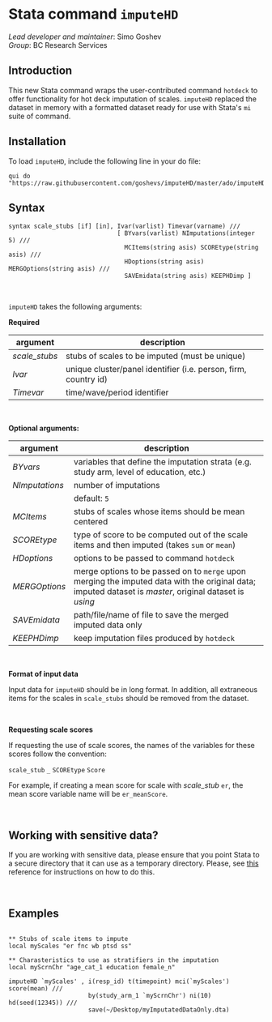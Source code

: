 Stata command `imputeHD`
===

*Lead developer and maintainer*: Simo Goshev  
*Group*: BC Research Services


Introduction
---

This new Stata command wraps the user-contributed command `hotdeck` to 
offer functionality for hot deck imputation of scales. `imputeHD`
replaced the dataset in memory with a formatted dataset ready for use with 
Stata's `mi` suite of command.



Installation
---

To load `imputeHD`, include the following line in your do file:

```
qui do "https://raw.githubusercontent.com/goshevs/imputeHD/master/ado/imputeHD.ado"
```


Syntax
---

```
syntax scale_stubs [if] [in], Ivar(varlist) Timevar(varname) /// 
                              [ BYvars(varlist) NImputations(integer 5) ///
                                MCItems(string asis) SCOREtype(string asis) /// 
                                HDoptions(string asis) MERGOptions(string asis) ///
                                SAVEmidata(string asis) KEEPHDimp ]
```

<br>

`imputeHD` takes the following arguments:

**Required**

| argument      | description            |
|---------------|------------------------|
| *scale_stubs* | stubs of scales to be imputed (must be unique) |
| *Ivar*        | unique cluster/panel identifier (i.e. person, firm, country id) |
| *Timevar*     | time/wave/period identifier |

<br>

**Optional arguments:**

| argument       | description            |
|----------------|------------------------|
| *BYvars*       | variables that define the imputation strata (e.g. study arm, level of education, etc.) |
| *NImputations* | number of imputations |
|                | default: `5` |
| *MCItems*      | stubs of scales whose items should be mean centered |
| *SCOREtype*    | type of score to be computed out of the scale items and then imputed (takes `sum` or `mean`) |
| *HDoptions*    | options to be passed to command `hotdeck` |
| *MERGOptions*  | merge options to be passed on to `merge` upon merging the imputed data with the original data; imputed dataset is *master*, original dataset is *using* |
| *SAVEmidata*   | path/file/name of file to save the merged imputed data only |
| *KEEPHDimp*    | keep imputation files produced by `hotdeck` |
 

<br>

**Format of input data**

Input data for `imputeHD` should be in long format. In addition, all extraneous items 
for the scales in `scale_stubs` should be removed from the dataset.

<br>

**Requesting scale scores**

If requesting the use of scale scores, the names of the variables for these scores follow the convention:

`scale_stub` `_` `SCOREtype` `Score`

For example, if creating a mean score for scale with *scale_stub* `er`, the mean score 
variable name will be `er_meanScore`.

<br>

Working with sensitive data?
---

If you are working with sensitive data, please ensure that you point
Stata to a secure directory that it can use as a temporary directory.
Please, see
[this](https://www.stata.com/support/faqs/data-management/statatmp-environment-variable/)
reference for instructions on how to do this.

<br>

Examples
---

```	

** Stubs of scale items to impute
local myScales "er fnc wb ptsd ss"   

** Charasteristics to use as stratifiers in the imputation
local myScrnChr "age_cat_1 education female_n"     

imputeHD `myScales' , i(resp_id) t(timepoint) mci(`myScales') score(mean) ///
                      by(study_arm_1 `myScrnChr') ni(10) hd(seed(12345)) ///
                      save(~/Desktop/myImputatedDataOnly.dta)

 
```
